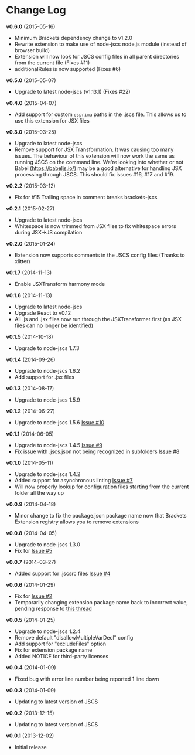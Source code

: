 Change Log
=====

**v0.6.0** (2015-05-16)

- Minimum Brackets dependency change to v1.2.0
- Rewrite extension to make use of node-jscs node.js module (instead of browser build)
- Extension will now look for JSCS config files in all parent directories from the current file (Fixes #11)
- additionalRules is now supported (Fixes #6)

**v0.5.0** (2015-05-07)

- Upgrade to latest node-jscs (v1.13.1) (Fixes #22)

**v0.4.0** (2015-04-07)

- Add support for custom `esprima` paths in the .jscs file. This allows us to use this extension for JSX files

**v0.3.0** (2015-03-25)

- Upgrade to latest node-jscs
- Remove support for JSX Transformation. It was causing too many issues. The behaviour of this extension will now work the same as running JSCS on the command line. We're looking into whether or not Babel (https://babeljs.io/) may be a good alternative for handling JSX processing through JSCS. This should fix issues #16, #17 and #19.

**v0.2.2** (2015-03-12)

- Fix for #15 Trailing space in comment breaks brackets-jscs

**v0.2.1** (2015-02-27)

- Upgrade to latest node-jscs
- Whitespace is now trimmed from JSX files to fix whitespace errors during JSX->JS compilation

**v0.2.0** (2015-01-24)

- Extension now supports comments in the JSCS config files (Thanks to xlitter)

**v0.1.7** (2014-11-13)

- Enable JSXTransform harmony mode

**v0.1.6** (2014-11-13)

- Upgrade to latest node-jscs
- Upgrade React to v0.12
- All .js and .jsx files now run through the JSXTransformer first (as JSX files can no longer be identified)

**v0.1.5** (2014-10-18)

- Upgrade to node-jscs 1.7.3

**v0.1.4** (2014-09-26)

- Upgrade to node-jscs 1.6.2
- Add support for .jsx files

**v0.1.3** (2014-08-17)

- Upgrade to node-jscs 1.5.9

**v0.1.2** (2014-06-27)

- Upgrade to node-jscs 1.5.6 [Issue #10](https://github.com/globexdesigns/brackets-jscs/issues/10)

**v0.1.1** (2014-06-05)

- Upgrade to node-jscs 1.4.5 [Issue #9](https://github.com/globexdesigns/brackets-jscs/issues/9)
- Fix issue with .jscs.json not being recognized in subfolders [Issue #8](https://github.com/globexdesigns/brackets-jscs/issues/8)

**v0.1.0** (2014-05-11)

- Upgrade to node-jscs 1.4.2
- Added support for asynchronous linting [Issue #7](https://github.com/globexdesigns/brackets-jscs/issues/7)
- Will now properly lookup for configuration files starting from the current folder all the way up

**v0.0.9** (2014-04-18)

- Minor change to fix the package.json package name now that Brackets Extension registry allows you to remove extensions

**v0.0.8** (2014-04-05)

- Upgrade to node-jscs 1.3.0
- Fix for [Issue #5](https://github.com/globexdesigns/brackets-jscs/issues/5)

**v0.0.7** (2014-03-27)

- Added support for .jscsrc files [Issue #4](https://github.com/globexdesigns/brackets-jscs/issues/4)

**v0.0.6** (2014-01-29)

- Fix for [Issue #2](https://github.com/globexdesigns/brackets-jscs/issues/2)
- Temporarily changing extension package name back to incorrect value, pending response to [this thread](https://groups.google.com/forum/#!topic/brackets-dev/VK2T211fRx8)

**v0.0.5** (2014-01-25)

- Upgrade to node-jscs 1.2.4
- Remove default "disallowMultipleVarDecl" config
- Add support for "excludeFiles" option
- Fix for extension package name
- Added NOTICE for third-party licenses

**v0.0.4** (2014-01-09)

- Fixed bug with error line number being reported 1 line down

**v0.0.3** (2014-01-09)

- Updating to latest version of JSCS

**v0.0.2** (2013-12-15)

- Updating to latest version of JSCS

**v0.0.1** (2013-12-02)

- Initial release
